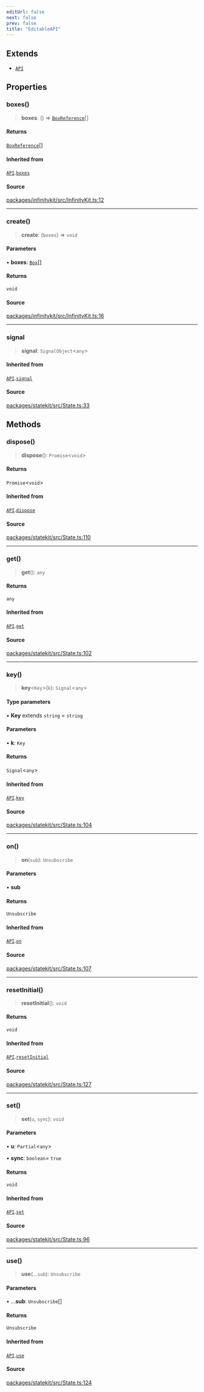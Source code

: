```yaml
---
editUrl: false
next: false
prev: false
title: "EditableAPI"
---
```


## Extends

- [`API`](API.md)

## Properties

### boxes()

> **boxes**: () => [`BoxReference`](../type-aliases/BoxReference.md)[]

#### Returns

[`BoxReference`](../type-aliases/BoxReference.md)[]

#### Inherited from

[`API`](API.md).[`boxes`](API.md#boxes)

#### Source

[packages/infinitykit/src/InfinityKit.ts:12](https://github.com/nodenogg-in/alpha-p2p/blob/e7369be/packages/infinitykit/src/InfinityKit.ts#L12)

***

### create()

> **create**: (`boxes`) => `void`

#### Parameters

• **boxes**: [`Box`](../type-aliases/Box.md)[]

#### Returns

`void`

#### Source

[packages/infinitykit/src/InfinityKit.ts:16](https://github.com/nodenogg-in/alpha-p2p/blob/e7369be/packages/infinitykit/src/InfinityKit.ts#L16)

***

### signal

> **signal**: `SignalObject`\<`any`\>

#### Inherited from

[`API`](API.md).[`signal`](API.md#signal)

#### Source

[packages/statekit/src/State.ts:33](https://github.com/nodenogg-in/alpha-p2p/blob/e7369be/packages/statekit/src/State.ts#L33)

## Methods

### dispose()

> **dispose**(): `Promise`\<`void`\>

#### Returns

`Promise`\<`void`\>

#### Inherited from

[`API`](API.md).[`dispose`](API.md#dispose)

#### Source

[packages/statekit/src/State.ts:110](https://github.com/nodenogg-in/alpha-p2p/blob/e7369be/packages/statekit/src/State.ts#L110)

***

### get()

> **get**(): `any`

#### Returns

`any`

#### Inherited from

[`API`](API.md).[`get`](API.md#get)

#### Source

[packages/statekit/src/State.ts:102](https://github.com/nodenogg-in/alpha-p2p/blob/e7369be/packages/statekit/src/State.ts#L102)

***

### key()

> **key**\<`Key`\>(`k`): `Signal`\<`any`\>

#### Type parameters

• **Key** extends `string` = `string`

#### Parameters

• **k**: `Key`

#### Returns

`Signal`\<`any`\>

#### Inherited from

[`API`](API.md).[`key`](API.md#key)

#### Source

[packages/statekit/src/State.ts:104](https://github.com/nodenogg-in/alpha-p2p/blob/e7369be/packages/statekit/src/State.ts#L104)

***

### on()

> **on**(`sub`): `Unsubscribe`

#### Parameters

• **sub**

#### Returns

`Unsubscribe`

#### Inherited from

[`API`](API.md).[`on`](API.md#on)

#### Source

[packages/statekit/src/State.ts:107](https://github.com/nodenogg-in/alpha-p2p/blob/e7369be/packages/statekit/src/State.ts#L107)

***

### resetInitial()

> **resetInitial**(): `void`

#### Returns

`void`

#### Inherited from

[`API`](API.md).[`resetInitial`](API.md#resetinitial)

#### Source

[packages/statekit/src/State.ts:127](https://github.com/nodenogg-in/alpha-p2p/blob/e7369be/packages/statekit/src/State.ts#L127)

***

### set()

> **set**(`u`, `sync`): `void`

#### Parameters

• **u**: `Partial`\<`any`\>

• **sync**: `boolean`= `true`

#### Returns

`void`

#### Inherited from

[`API`](API.md).[`set`](API.md#set)

#### Source

[packages/statekit/src/State.ts:96](https://github.com/nodenogg-in/alpha-p2p/blob/e7369be/packages/statekit/src/State.ts#L96)

***

### use()

> **use**(...`sub`): `Unsubscribe`

#### Parameters

• ...**sub**: `Unsubscribe`[]

#### Returns

`Unsubscribe`

#### Inherited from

[`API`](API.md).[`use`](API.md#use)

#### Source

[packages/statekit/src/State.ts:124](https://github.com/nodenogg-in/alpha-p2p/blob/e7369be/packages/statekit/src/State.ts#L124)

